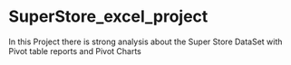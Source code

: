 # SuperStore_excel_project

In this Project there is strong analysis about the Super Store DataSet with Pivot table reports and Pivot Charts
